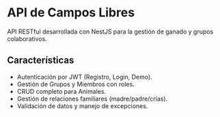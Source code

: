 # API de Campos Libres

API RESTful desarrollada con NestJS para la gestión de ganado y grupos colaborativos.

## Características

- Autenticación por JWT (Registro, Login, Demo).
- Gestión de Grupos y Miembros con roles.
- CRUD completo para Animales.
- Gestión de relaciones familiares (madre/padre/crías).
- Validación de datos y manejo de excepciones.
